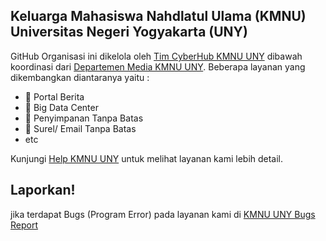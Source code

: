 ## Keluarga Mahasiswa Nahdlatul Ulama (KMNU) Universitas Negeri Yogyakarta (UNY)
GitHub Organisasi ini dikelola oleh [Tim CyberHub KMNU UNY](https://github.com/mujibluth) dibawah koordinasi dari [Departemen Media KMNU UNY](https://uny.kmnu.or.id). Beberapa layanan yang dikembangkan diantaranya yaitu : <br>
- 📑 Portal Berita 
- 📡 Big Data Center
- 🔐 Penyimpanan Tanpa Batas
- 📩 Surel/ Email Tanpa Batas
- etc

Kunjungi [Help KMNU UNY](https://github.com/kmnu-uny/help) untuk melihat layanan kami lebih detail. <br>

## Laporkan!
jika terdapat Bugs (Program Error) pada layanan kami di [KMNU UNY Bugs Report](https://github.com/kmnu-uny/bugs-report)
